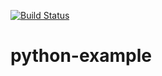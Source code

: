 [![Build Status](https://travis-ci.org/GuziKKKKK/python-example.svg?branch=master)](https://travis-ci.org/GuziKKKKK/python-example)
# python-example
